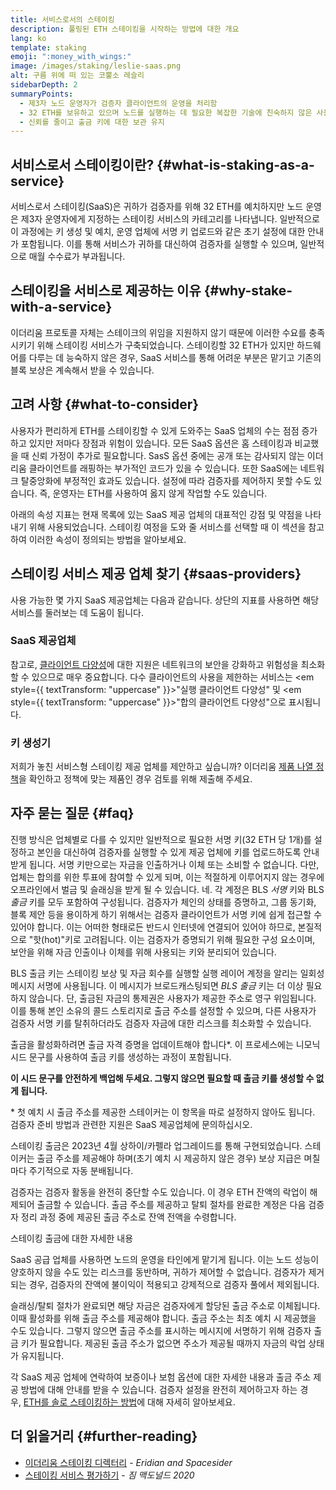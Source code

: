 ```yaml
---
title: 서비스로서의 스테이킹
description: 풀링된 ETH 스테이킹을 시작하는 방법에 대한 개요
lang: ko
template: staking
emoji: ":money_with_wings:"
image: /images/staking/leslie-saas.png
alt: 구름 위에 떠 있는 코뿔소 레슬리
sidebarDepth: 2
summaryPoints:
  - 제3자 노드 운영자가 검증자 클라이언트의 운영을 처리함
  - 32 ETH를 보유하고 있으며 노드를 실행하는 데 필요한 복잡한 기술에 친숙하지 않은 사용자에게 탁월한 옵션
  - 신뢰를 줄이고 출금 키에 대한 보관 유지
---
```


## 서비스로서 스테이킹이란? {#what-is-staking-as-a-service}

서비스로서 스테이킹(SaaS)은 귀하가 검증자를 위해 32 ETH를 예치하지만 노드 운영은 제3자 운영자에게 지정하는 스테이킹 서비스의 카테고리를 나타냅니다. 일반적으로 이 과정에는 키 생성 및 예치, 운영 업체에 서명 키 업로드와 같은 초기 설정에 대한 안내가 포함됩니다. 이를 통해 서비스가 귀하를 대신하여 검증자를 실행할 수 있으며, 일반적으로 매월 수수료가 부과됩니다.

## 스테이킹을 서비스로 제공하는 이유 {#why-stake-with-a-service}

이더리움 프로토콜 자체는 스테이크의 위임을 지원하지 않기 때문에 이러한 수요를 충족시키기 위해 스테이킹 서비스가 구축되었습니다. 스테이킹할 32 ETH가 있지만 하드웨어를 다루는 데 능숙하지 않은 경우, SaaS 서비스를 통해 어려운 부분은 맡기고 기존의 블록 보상은 계속해서 받을 수 있습니다.

<CardGrid>
  <Card title="내 검증자" emoji=":desktop_computer:" description="Deposit your own 32 ETH to activate your own set of signing keys that will participate in Ethereum consensus. Monitor your progress with dashboards to watch those ETH rewards accumulate." />
  <Card title="쉽게 시작하기" emoji="🏁" description="Forget about hardware specs, setup, node maintenance and upgrades. SaaS providers let you outsource the hard part by uploading your own signing credentials, allowing them to run a validator on your behalf, for a small cost." />
  <Card title="리스크 줄이기" emoji=":shield:" description="In many cases users do not have to give up access to the keys that enable withdrawing or transferring staked funds. These are different from the signing keys, and can be stored separately to limit (but not eliminate) your risk as a staker." />
</CardGrid>

<StakingComparison page="saas" />

## 고려 사항 {#what-to-consider}

사용자가 편리하게 ETH를 스테이킹할 수 있게 도와주는 SaaS 업체의 수는 점점 증가하고 있지만 저마다 장점과 위험이 있습니다. 모든 SaaS 옵션은 홈 스테이킹과 비교했을 때 신뢰 가정이 추가로 필요합니다. SasS 옵션 중에는 공개 또는 감사되지 않는 이더리움 클라이언트를 래핑하는 부가적인 코드가 있을 수 있습니다. 또한 SaaS에는 네트워크 탈중앙화에 부정적인 효과도 있습니다. 설정에 따라 검증자를 제어하지 못할 수도 있습니다. 즉, 운영자는 ETH를 사용하여 옳지 않게 작업할 수도 있습니다.

아래의 속성 지표는 현재 목록에 있는 SaaS 제공 업체의 대표적인 강점 및 약점을 나타내기 위해 사용되었습니다. 스테이킹 여정을 도와 줄 서비스를 선택할 때 이 섹션을 참고하여 이러한 속성이 정의되는 방법을 알아보세요.

<StakingConsiderations page="saas" />

## 스테이킹 서비스 제공 업체 찾기 {#saas-providers}

사용 가능한 몇 가지 SaaS 제공업체는 다음과 같습니다. 상단의 지표를 사용하면 해당 서비스를 둘러보는 데 도움이 됩니다.

<ProductDisclaimer />

### SaaS 제공업체

<StakingProductsCardGrid category="saas" />

참고로, [클라이언트 다양성](/developers/docs/nodes-and-clients/client-diversity/)에 대한 지원은 네트워크의 보안을 강화하고 위험성을 최소화할 수 있으므로 매우 중요합니다. 다수 클라이언트의 사용을 제한하는 서비스는 <em style={{ textTransform: "uppercase" }}>"실행 클라이언트 다양성"</em> 및 <em style={{ textTransform: "uppercase" }}>"합의 클라이언트 다양성"</em>으로 표시됩니다.

### 키 생성기

<StakingProductsCardGrid category="keyGen" />

저희가 놓친 서비스형 스테이킹 제공 업체를 제안하고 싶습니까? 이더리움 [제품 나열 정책](/contributing/adding-staking-products/)을 확인하고 정책에 맞는 제품인 경우 검토를 위해 제출해 주세요.

## 자주 묻는 질문 {#faq}

<ExpandableCard title="내 키는 누가 보유하나요?" eventCategory="SaasStaking" eventName="clicked who holds my keys">
진행 방식은 업체별로 다를 수 있지만 일반적으로 필요한 서명 키(32 ETH 당 1개)를 설정하고 본인을 대신하여 검증자를 실행할 수 있게 제공 업체에 키를 업로드하도록 안내받게 됩니다. 서명 키만으로는 자금을 인출하거나 이체 또는 소비할 수 없습니다. 다만, 업체는 합의를 위한 투표에 참여할 수 있게 되며, 이는 적절하게 이루어지지 않는 경우에 오프라인에서 벌금 및 슬래싱을 받게 될 수 있습니다.
</ExpandableCard>

<ExpandableCard title="그래서 2개의 키가 있다는 것인가요?" eventCategory="SaasStaking" eventName="clicked so there are two sets of keys">
네. 각 계정은 BLS <em>서명</em> 키와 BLS <em>출금</em> 키를 모두 포함하여 구성됩니다. 검증자가 체인의 상태를 증명하고, 그룹 동기화, 블록 제안 등을 용이하게 하기 위해서는 검증자 클라이언트가 서명 키에 쉽게 접근할 수 있어야 합니다. 이는 어떠한 형태로든 반드시 인터넷에 연결되어 있어야 하므로, 본질적으로 "핫(hot)"키로 고려됩니다. 이는 검증자가 증명되기 위해 필요한 구성 요소이며, 보안을 위해 자금 인출이나 이체를 위해 사용되는 키와 분리되어 있습니다.

BLS 출금 키는 스테이킹 보상 및 자금 회수를 실행할 실행 레이어 계정을 알리는 일회성 메시지 서명에 사용됩니다. 이 메시지가 브로드캐스팅되면 <em>BLS 출금</em> 키는 더 이상 필요하지 않습니다. 단, 출금된 자금의 통제권은 사용자가 제공한 주소로 영구 위임됩니다. 이를 통해 본인 소유의 콜드 스토리지로 출금 주소를 설정할 수 있으며, 다른 사용자가 검증자 서명 키를 탈취하더라도 검증자 자금에 대한 리스크를 최소화할 수 있습니다.

출금을 활성화하려면 출금 자격 증명을 업데이트해야 합니다\*. 이 프로세스에는 니모닉 시드 문구를 사용하여 출금 키를 생성하는 과정이 포함됩니다.

<strong>이 시드 문구를 안전하게 백업해 두세요. 그렇지 않으면 필요할 때 출금 키를 생성할 수 없게 됩니다.</strong>

\* 첫 예치 시 출금 주소를 제공한 스테이커는 이 항목을 따로 설정하지 않아도 됩니다. 검증자 준비 방법과 관련한 지원은 SaaS 제공업체에 문의하십시오.
</ExpandableCard>

<ExpandableCard title="인출은 언제 할 수 있나요?" eventCategory="SaasStaking" eventName="clicked when can I withdraw">
스테이킹 출금은 2023년 4월 상하이/카펠라 업그레이드를 통해 구현되었습니다. 스테이커는 출금 주소를 제공해야 하며(초기 예치 시 제공하지 않은 경우) 보상 지급은 며칠마다 주기적으로 자동 분배됩니다.

검증자는 검증자 활동을 완전히 중단할 수도 있습니다. 이 경우 ETH 잔액의 락업이 해제되어 출금할 수 있습니다. 출금 주소를 제공하고 탈퇴 절차를 완료한 계정은 다음 검증자 정리 과정 중에 제공된 출금 주소로 잔액 전액을 수령합니다.

<ButtonLink href="/staking/withdrawals/">스테이킹 출금에 대한 자세한 내용</ButtonLink>
</ExpandableCard>

<ExpandableCard title="슬래싱을 당하면 어떻게 되나요?" eventCategory="SaasStaking" eventName="clicked what happens if I get slashed">
SaaS 공급 업체를 사용하면 노드의 운영을 타인에게 맡기게 됩니다. 이는 노드 성능이 양호하지 않을 수도 있는 리스크를 동반하며, 귀하가 제어할 수 없습니다. 검증자가 제거되는 경우, 검증자의 잔액에 불이익이 적용되고 강제적으로 검증자 풀에서 제외됩니다.

슬래싱/탈퇴 절차가 완료되면 해당 자금은 검증자에게 할당된 출금 주소로 이체됩니다. 이때 활성화를 위해 출금 주소를 제공해야 합니다. 출금 주소는 최초 예치 시 제공했을 수도 있습니다. 그렇지 않으면 출금 주소를 표시하는 메시지에 서명하기 위해 검증자 출금 키가 필요합니다. 제공된 출금 주소가 없으면 주소가 제공될 때까지 자금의 락업 상태가 유지됩니다.

각 SaaS 제공 업체에 연락하여 보증이나 보험 옵션에 대한 자세한 내용과 출금 주소 제공 방법에 대해 안내를 받을 수 있습니다. 검증자 설정을 완전히 제어하고자 하는 경우, [ETH를 솔로 스테이킹하는 방법](/staking/solo/)에 대해 자세히 알아보세요.
</ExpandableCard>

## 더 읽을거리 {#further-reading}

- [이더리움 스테이킹 디렉터리](https://www.staking.directory/) - _Eridian and Spacesider_
- [스테이킹 서비스 평가하기](https://www.attestant.io/posts/evaluating-staking-services/) - _짐 맥도널드 2020_
